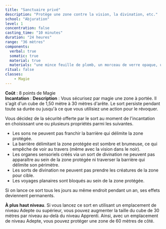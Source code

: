 ```yaml
---
title: "Sanctuaire privé"
description: "Protège une zone contre la vision, la divination, etc."
school: "Abjuration"
level: 1
concentration: false
casting_time: "10 minutes"
duration: "24 heures"
range: "36 mètres"
components:
  verbal: true
  somatic: true
  material: true
  materials: "une mince feuille de plomb, un morceau de verre opaque, un bout de coton ou de tissu et de la chrysolite en poudre"
ritual: false
classes:
    - Magie
---
```

**Coût** : 8 points de Magie   
**Incantation** : 
**Description** : Vous sécurisez par magie une zone à portée. Il s'agit d'un cube de 1,50 mètre à 30 mètres d'arête. Le sort persiste pendant toute sa durée ou jusqu'à ce que vous utilisiez une action pour le révoquer.

Vous décidez de la sécurité offerte par le sort au moment de l'incantation en choisissant une ou plusieurs propriétés parmi les suivantes.
* Les sons ne peuvent pas franchir la barrière qui délimite la zone protégée.
* La barrière délimitant la zone protégée est sombre et brumeuse, ce qui empêche de voir au travers (même avec la vision dans le noir).
* Les organes sensoriels créés via un sort de divination ne peuvent pas apparaître au sein de la zone protégée ni traverser la barrière qui délimite son périmètre.
* Les sorts de divination ne peuvent pas prendre les créatures de la zone pour cible.
* Les voyages planaires sont bloqués au sein de la zone protégée.

Si on lance ce sort tous les jours au même endroit pendant un an, ses effets deviennent permanents.

**À plus haut niveau**. Si vous lancez ce sort en utilisant un emplacement de niveau Adepte ou supérieur, vous pouvez augmenter la taille du cube de 30 mètres par niveau au-delà du niveau Apprenti. Ainsi, avec un emplacement de niveau Adepte, vous pouvez protéger une zone de 60 mètres de côté.
